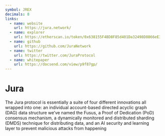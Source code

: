 ```yaml
---
symbol: JREX
decimals: 8
links:
  - name: website
    url: https://jura.network/
  - name: explorer
    url: https://etherscan.io/token/0x638155F4BD8F85d401Da32498D8866eE39A150B8
  - name: github
    url: https://github.com/JuraNetwork
  - name: twitter
    url: https://twitter.com/JuraProtocol
  - name: whitepaper
    url: https://docsend.com/view/p9f87gp/
---
```


# Jura

The Jura protocol is essentially a suite of four different innovations all wrapped into one: an individual account-based directed acyclic graph (DAG) data structure we’ve named the Fusus, a Proof of Dedication (PoD) consensus mechanism, a dynamically monitored and distributed sharding (DMDS) technique for distributing data, and an AI security and learning layer to prevent malicious attacks from happening
